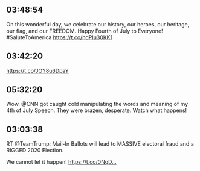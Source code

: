 ## 03:48:54
On this wonderful day, we celebrate our history, our heroes, our heritage, our flag, and our FREEDOM. Happy Fourth of July to Everyone! #SaluteToAmerica https://t.co/hdPIu30KK1
## 03:42:20
https://t.co/JOY8u6DpaY
## 05:32:20
Wow. @CNN got caught cold manipulating the words and meaning of my 4th of July Speech. They were brazen, desperate. Watch what happens!
## 03:03:38
RT @TeamTrump: Mail-In Ballots will lead to MASSIVE electoral fraud and a RIGGED 2020 Election.

We cannot let it happen! https://t.co/0NqD…

